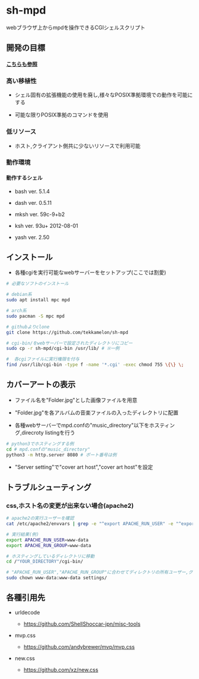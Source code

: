 # sh-mpd

webブラウザ上からmpdを操作できるCGIシェルスクリプト

## 開発の目標

#### [こちらも参照](https://scrapbox.io/mpd/sh-MPD)

### 高い移植性

- シェル固有の拡張機能の使用を廃し,様々なPOSIX準拠環境での動作を可能にする

- 可能な限りPOSIX準拠のコマンドを使用

### 低リソース

- ホスト,クライアント側共に少ないリソースで利用可能

### 動作環境

#### 動作するシェル

- bash ver. 5.1.4

- dash ver. 0.5.11

- mksh ver. 59c-9+b2

- ksh ver. 93u+ 2012-08-01

- yash ver. 2.50

## インストール 

- 各種cgiを実行可能なwebサーバーをセットアップ(ここでは割愛)

```sh
# 必要なソフトのインストール

# debian系
sudo apt install mpc mpd

# arch系
sudo pacman -S mpc mpd

# githubよりclone
git clone https://github.com/tekkamelon/sh-mpd

# cgi-bin/をwebサーバーで設定されたディレクトリにコピー
sudo cp -r sh-mpd/cgi-bin /usr/lib/ # ※一例

#  各cgiファイルに実行権限を付与
find /usr/lib/cgi-bin -type f -name '*.cgi' -exec chmod 755 \{\} \;
```

## カバーアートの表示

- ファイル名を"Folder.jpg"とした画像ファイルを用意

- "Folder.jpg"を各アルバムの音楽ファイルの入ったディレクトリに配置

- 各種webサーバーでmpd.confの"music_directory"以下をホスティング,direcroty listingを行う

```sh
# python3でホスティングする例
cd # mpd.confの"music_directory"
python3 -m http.server 8080 # ポート番号は例
```

- "Server setting"で"cover art host","cover art host"を設定

## トラブルシューティング

### css,ホスト名の変更が出来ない場合(apache2)

```sh
# apache2の実行ユーザーを確認
cat /etc/apache2/envvars | grep -e "^export APACHE_RUN_USER" -e "^export APACHE_RUN_GROUP"

# 実行結果(例)
export APACHE_RUN_USER=www-data
export APACHE_RUN_GROUP=www-data

# ホスティングしているディレクトリに移動
cd /"YOUR_DIRECTORY"/cgi-bin/

# "APACHE_RUN_USER","APACHE_RUN_GROUP"に合わせてディレクトリの所有ユーザー,グループを変更
sudo chown www-data:www-data settings/
```

## 各種引用先

- urldecode

	- https://github.com/ShellShoccar-jpn/misc-tools

- mvp.css

	- https://github.com/andybrewer/mvp/mvp.css

- new.css

	- https://github.com/xz/new.css
